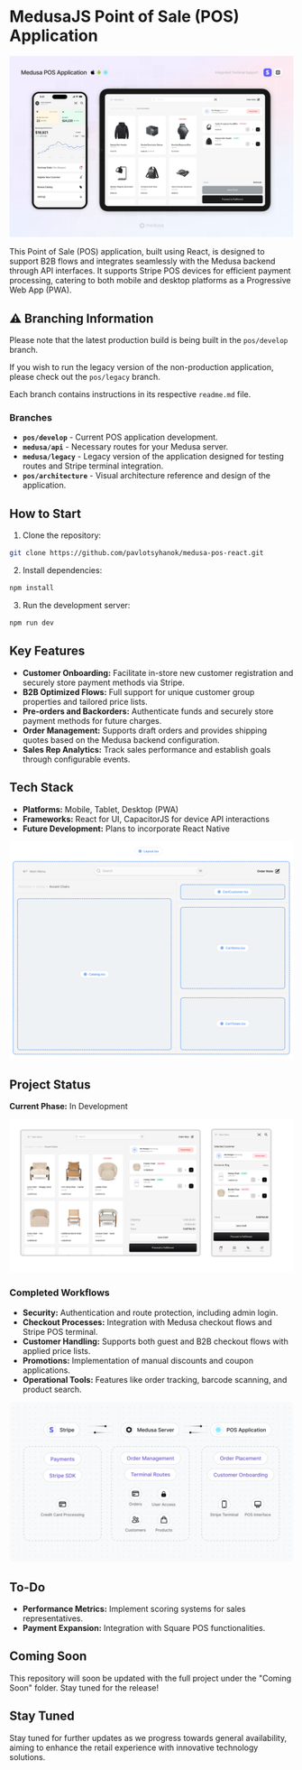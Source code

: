 # MedusaJS Point of Sale (POS) Application

![POS Application Interface](./public/coming-soon/thumbnail-image.jpg)

This Point of Sale (POS) application, built using React, is designed to support B2B flows and integrates seamlessly with the Medusa backend through API interfaces. It supports Stripe POS devices for efficient payment processing, catering to both mobile and desktop platforms as a Progressive Web App (PWA).

## ⚠️ Branching Information

Please note that the latest production build is being built in the `pos/develop` branch.

If you wish to run the legacy version of the non-production application, please check out the `pos/legacy` branch.

Each branch contains instructions in its respective `readme.md` file.

### Branches

- **`pos/develop`** - Current POS application development.
- **`medusa/api`** - Necessary routes for your Medusa server.
- **`medusa/legacy`** - Legacy version of the application designed for testing routes and Stripe terminal integration.
- **`pos/architecture`** - Visual architecture reference and design of the application.

## How to Start

1. Clone the repository:

```bash
git clone https://github.com/pavlotsyhanok/medusa-pos-react.git
```
2. Install dependencies:

```bash
npm install
```
3. Run the development server:

```bash
npm run dev
```

## Key Features

- **Customer Onboarding:** Facilitate in-store new customer registration and securely store payment methods via Stripe.
- **B2B Optimized Flows:** Full support for unique customer group properties and tailored price lists.
- **Pre-orders and Backorders:** Authenticate funds and securely store payment methods for future charges.
- **Order Management:** Supports draft orders and provides shipping quotes based on the Medusa backend configuration.
- **Sales Rep Analytics:** Track sales performance and establish goals through configurable events.

## Tech Stack

- **Platforms:** Mobile, Tablet, Desktop (PWA)
- **Frameworks:** React for UI, CapacitorJS for device API interactions
- **Future Development:** Plans to incorporate React Native

![POS Flows](./public/coming-soon/pos-layout.png)

## Project Status

**Current Phase:** In Development

![POS Flows](./public/coming-soon/preview.png)

### Completed Workflows

- **Security:** Authentication and route protection, including admin login.
- **Checkout Processes:** Integration with Medusa checkout flows and Stripe POS terminal.
- **Customer Handling:** Supports both guest and B2B checkout flows with applied price lists.
- **Promotions:** Implementation of manual discounts and coupon applications.
- **Operational Tools:** Features like order tracking, barcode scanning, and product search.

![POS Flows](./public/coming-soon/pos-flows.png)

## To-Do

- **Performance Metrics:** Implement scoring systems for sales representatives.
- **Payment Expansion:** Integration with Square POS functionalities.

## Coming Soon

This repository will soon be updated with the full project under the "Coming Soon" folder. Stay tuned for the release!

## Stay Tuned

Stay tuned for further updates as we progress towards general availability, aiming to enhance the retail experience with innovative technology solutions.
